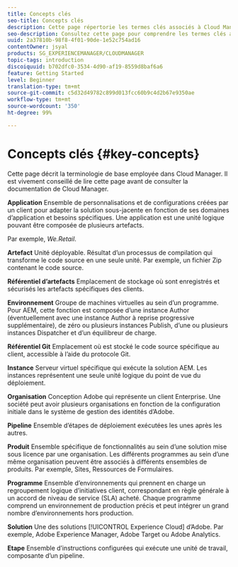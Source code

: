 ```yaml
---
title: Concepts clés
seo-title: Concepts clés
description: Cette page répertorie les termes clés associés à Cloud Manager.
seo-description: Consultez cette page pour comprendre les termes clés associés à Cloud Manager.
uuid: 2a37810b-98f8-4f01-90de-1e52c754ad16
contentOwner: jsyal
products: SG_EXPERIENCEMANAGER/CLOUDMANAGER
topic-tags: introduction
discoiquuid: b702dfc0-3534-4d90-af19-8559d8baf6a6
feature: Getting Started
level: Beginner
translation-type: tm+mt
source-git-commit: c5d32d49782c899d013fcc60b9c4d2b67e9350ae
workflow-type: tm+mt
source-wordcount: '350'
ht-degree: 99%

---
```



# Concepts clés {#key-concepts}

Cette page décrit la terminologie de base employée dans Cloud Manager. Il est vivement conseillé de lire cette page avant de consulter la documentation de Cloud Manager.

**Application** Ensemble de personnalisations et de configurations créées par un client pour adapter la solution sous-jacente en fonction de ses domaines d’application et besoins spécifiques. Une application est une unité logique pouvant être composée de plusieurs artefacts.

Par exemple, *We.Retail*.

**Artefact** Unité déployable. Résultat d’un processus de compilation qui transforme le code source en une seule unité. Par exemple, un fichier Zip contenant le code source.

**Référentiel d’artefacts** Emplacement de stockage où sont enregistrés et sécurisés les artefacts spécifiques des clients.

**Environnement** Groupe de machines virtuelles au sein d’un programme. Pour AEM, cette fonction est composée d’une instance Author (éventuellement avec une instance Author à reprise progressive supplémentaire), de zéro ou plusieurs instances Publish, d’une ou plusieurs instances Dispatcher et d’un équilibreur de charge.

**Référentiel Git** Emplacement où est stocké le code source spécifique au client, accessible à l’aide du protocole Git.

**Instance** Serveur virtuel spécifique qui exécute la solution AEM. Les instances représentent une seule unité logique du point de vue du déploiement.

**Organisation** Conception Adobe qui représente un client Enterprise. Une société peut avoir plusieurs organisations en fonction de la configuration initiale dans le système de gestion des identités d’Adobe.

**Pipeline** Ensemble d’étapes de déploiement exécutées les unes après les autres.

**Produit** Ensemble spécifique de fonctionnalités au sein d’une solution mise sous licence par une organisation. Les différents programmes au sein d’une même organisation peuvent être associés à différents ensembles de produits. Par exemple, Sites, Ressources de Formulaires.

**Programme** Ensemble d’environnements qui prennent en charge un regroupement logique d’initiatives client, correspondant en règle générale à un accord de niveau de service (SLA) acheté. Chaque programme comprend un environnement de production précis et peut intégrer un grand nombre d’environnements hors production.

**Solution** Une des solutions [!UICONTROL Experience Cloud] d’Adobe. Par exemple, Adobe Experience Manager, Adobe Target ou Adobe Analytics.

**Etape** Ensemble d’instructions configurées qui exécute une unité de travail, composante d’un pipeline.
